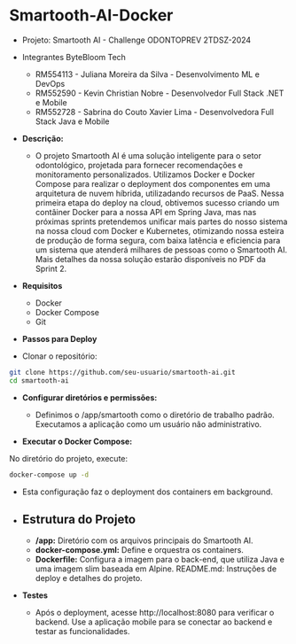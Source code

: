 # Smartooth-AI-Docker

- Projeto: Smartooth AI - Challenge ODONTOPREV 2TDSZ-2024
  
- Integrantes ByteBloom Tech
  - RM554113 - Juliana Moreira da Silva - Desenvolvimento ML e DevOps
  - RM552590 - Kevin Christian Nobre - Desenvolvedor Full Stack .NET e Mobile
  - RM552728 - Sabrina do Couto Xavier Lima - Desenvolvedora Full Stack Java e Mobile

  
- **Descrição:**
  - O projeto Smartooth AI é uma solução inteligente para o setor odontológico, projetada para fornecer recomendações e monitoramento personalizados. Utilizamos Docker e Docker Compose para realizar o deployment dos componentes em uma arquitetura de nuvem híbrida, utilizadando recursos de PaaS. Nessa primeira etapa do deploy na cloud, obtivemos sucesso criando um contâiner Docker para a nossa API em Spring Java, mas nas próximas sprints pretendemos unificar mais partes do nosso sistema na nossa cloud com Docker e Kubernetes, otimizando nossa esteira de produção de forma segura, com baixa latência e eficiencia para um sistema que atenderá milhares de pessoas como o Smartooth AI. Mais detalhes da nossa solução estarão disponíveis no PDF da Sprint 2.

- **Requisitos**
  - Docker
  - Docker Compose
  - Git

- **Passos para Deploy**

- Clonar o repositório:

``` bash
git clone https://github.com/seu-usuario/smartooth-ai.git
cd smartooth-ai
```

- **Configurar diretórios e permissões:**

  - Definimos o /app/smartooth como o diretório de trabalho padrão.
Executamos a aplicação como um usuário não administrativo.

- **Executar o Docker Compose:**

No diretório do projeto, execute:
``` bash
docker-compose up -d
```

- Esta configuração faz o deployment dos containers em background.

- ## **Estrutura do Projeto**
  - **/app:** Diretório com os arquivos principais do Smartooth AI.
  - **docker-compose.yml:** Define e orquestra os containers.
  - **Dockerfile:** Configura a imagem para o back-end, que utiliza Java e uma imagem slim baseada em Alpine.
README.md: Instruções de deploy e detalhes do projeto.

- **Testes**
  - Após o deployment, acesse http://localhost:8080 para verificar o backend.
Use a aplicação mobile para se conectar ao backend e testar as funcionalidades.
